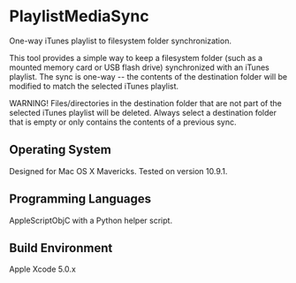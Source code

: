 PlaylistMediaSync
=================

One-way iTunes playlist to filesystem folder synchronization.

This tool provides a simple way to keep a filesystem folder (such as a mounted memory card or USB flash drive) synchronized with an iTunes playlist. The sync is one-way -- the contents of the destination folder will be modified to match the selected iTunes playlist.

WARNING! Files/directories in the destination folder that are not part of the selected iTunes playlist will be deleted. Always select a destination folder that is empty or only contains the contents of a previous sync.

Operating System
----------------

Designed for Mac OS X Mavericks. Tested on version 10.9.1.

Programming Languages
---------------------

AppleScriptObjC with a Python helper script.

Build Environment
-----------------

Apple Xcode 5.0.x

